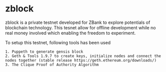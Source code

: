# zblock

zblock is a private testnet developed for ZBank to explore potentials of blockchain technology. This tesnet allow for offline development while no real money involved which enabling the freedom to experiment.

To setup this testnet, following tools has been used

    1. Puppeth to generate gensis block
    2. Geth & Tools 1.9.7 to create keys, initialize nodes and connect the nodes together (stable release https://geth.ethereum.org/downloads/)
    3. The Clique Proof of Authority Algorithm
